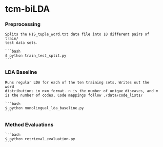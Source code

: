 # tcm-biLDA

### Preprocessing
    
    Splits the HIS_tuple_word.txt data file into 10 different pairs of train/
    test data sets.

    ```bash
    $ python train_test_split.py
    ```

### LDA Baseline

    Runs regular LDA for each of the ten training sets. Writes out the word
    distributions in nxm format. n is the number of unique diseases, and m
    is the number of codes. Code mappings follow ./data/code_lists/

    ```bash
    $ python monolingual_lda_baseline.py
    ```

### Method Evaluations

    ```bash
    $ python retrieval_evaluation.py
    ```